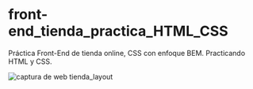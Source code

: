 # front-end_tienda_practica_HTML_CSS
Práctica Front-End de tienda online, CSS con enfoque BEM. Practicando HTML y CSS.

![captura de web tienda_layout](https://repository-images.githubusercontent.com/412237797/da0db4c7-0528-44de-a694-683ed8fa008f)
